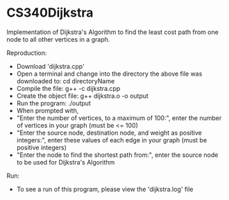 # CS340Dijkstra
 Implementation of Dijkstra's Algorithm to find the least cost path from one node to all other vertices in a graph.
 
 Reproduction:
  - Download 'dijkstra.cpp'
  - Open a terminal and change into the directory the above file was downloaded to: cd directoryName
  - Compile the file: g++ -c dijkstra.cpp
  - Create the object file: g++ dijkstra.o -o output
  - Run the program: ./output
  - When prompted with,
   - "Enter the number of vertices, to a maximum of 100:", enter the number of vertices in your graph (must be <= 100)
   - "Enter the source node, destination node, and weight as positive integers:", enter these values of each edge in your graph (must be positive integers)
   - "Enter the node to find the shortest path from:", enter the source node to be used for Dijkstra's Algorithm

Run:
 - To see a run of this program, please view the 'dijkstra.log' file
